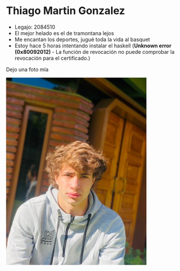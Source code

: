 # <strong> Thiago Martin Gonzalez </strong>
- Legajo: 2084510
- El mejor helado es el de tramontana lejos
- Me encantan los deportes, jugué toda la vida al basquet
- Estoy hace 5 horas intentando instalar el haskell (<strong>Unknown error (0x80092012) </strong> - La función de revocación no puede comprobar la revocación para el certificado.)

Dejo una foto mía


![Dejo una foto mía](439c0cf1-ca29-486d-a578-bab36ac3f141.jpg)
